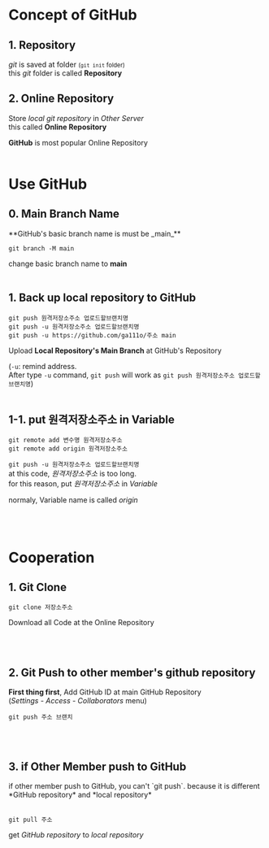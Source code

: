 <h1>Concept of GitHub</h1>
<h2>1. Repository</h2>

_git_ is saved at folder <small>(`git init` folder)</small><br>
this _git_ folder is called **Repository**

<h2>2. Online Repository</h2>

Store _local git repository_ in _Other Server_<br>
this called **Online Repository**

**GitHub** is most popular Online Repository
<br><br>

<h1>Use GitHub</h1>
<h2>0. Main Branch Name</h2>
**GitHub's basic branch name is must be _main_**

```
git branch -M main
```

change basic branch name to **main**
<br><br>

<h2>1. Back up local repository to GitHub</h2>

```
git push 원격저장소주소 업로드할브랜치명
git push -u 원격저장소주소 업로드할브랜치명
git push -u https://github.com/ga111o/주소 main
```

Upload **Local Repository's Main Branch** at GitHub's Repository

(`-u`: remind address.<br>After type `-u` command, `git push` will work as `git push 원격저장소주소 업로드할브랜치명`)
<br><br>

<h2>1-1. put 원격저장소주소 in Variable</h2>

```
git remote add 변수명 원격저장소주소
git remote add origin 원격저장소주소
```

`git push -u 원격저장소주소 업로드할브랜치명`<br>
at this code, _원격저장소주소_ is too long.<br>
for this reason, put _원격저장소주소_ in _Variable_

normaly, Variable name is called _origin_

<br><br>

<h1>Cooperation</h1>
<h2>1. Git Clone</h2>

```
git clone 저장소주소
```

Download all Code at the Online Repository

<br><br>

<h2>2. Git Push to other member's github repository</h2>

**First thing first**, Add GitHub ID at main GitHub Repository<br>
(_Settings - Access - Collaborators_ menu)

```
git push 주소 브랜치
```

<br><br>

<h2>3. if Other Member push to GitHub</h2>
if other member push to GitHub, you can't `git push`. because it is different *GitHub repository* and *local repository*<br><br>

```
git pull 주소
```

get _GitHub repository_ to _local repository_
